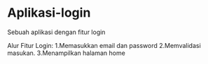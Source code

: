 # Aplikasi-login
Sebuah aplikasi dengan fitur login

Alur Fitur Login:
1.Memasukkan email dan password
2.Memvalidasi masukan.
3.Menampilkan halaman home

